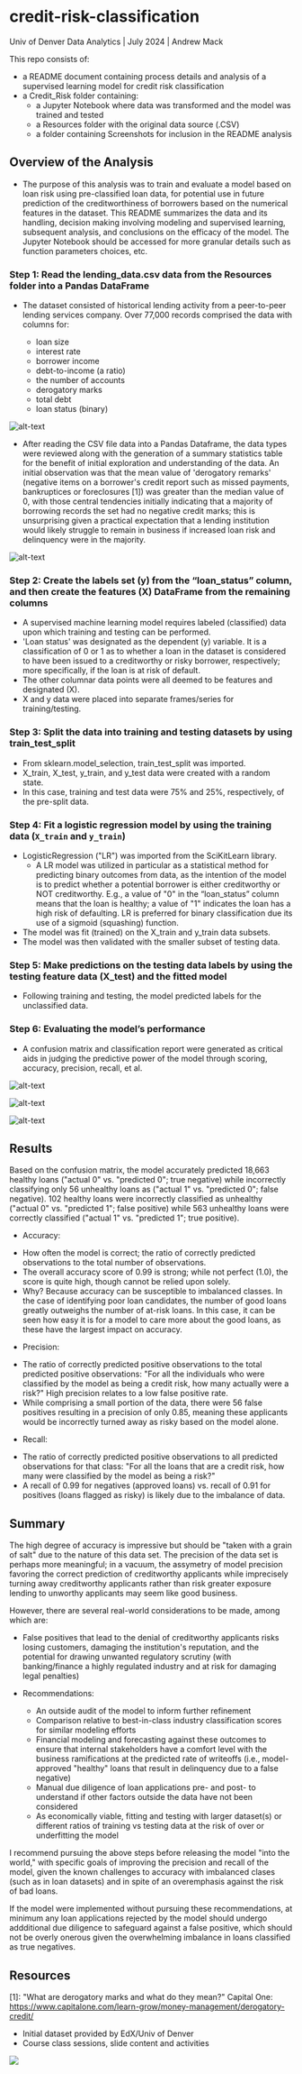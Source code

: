 # credit-risk-classification
Univ of Denver Data Analytics | July 2024 | Andrew Mack

This repo consists of:
- a README document containing process details and analysis of a supervised learning model for credit risk classification
- a Credit_Risk folder containing:
    - a Jupyter Notebook where data was transformed and the model was trained and tested
    - a Resources folder with the original data source (.CSV)
    - a folder containing Screenshots for inclusion in the README analysis

## Overview of the Analysis

* The purpose of this analysis was to train and evaluate a model based on loan risk using pre-classified loan data, for potential use in future prediction of the creditworthiness of borrowers based on the numerical features in the dataset. This README summarizes the data and its handling, decision making involving modeling and supervised learning, subsequent analysis, and conclusions on the efficacy of the model. The Jupyter Notebook should be accessed for more granular details such as function parameters choices, etc.

### Step 1: Read the lending_data.csv data from the Resources folder into a Pandas DataFrame
* The dataset consisted of historical lending activity from a peer-to-peer lending services company. Over 77,000 records comprised the data with columns for:

    - loan size
    - interest rate
    - borrower income
    - debt-to-income (a ratio)
    - the number of accounts
    - derogatory marks
    - total debt
    - loan status (binary)
    
![alt-text](https://github.com/andrewjmack/credit-risk-classification/blob/main/Credit_Risk/Screenshots/data_types.png "Initial Data")

* After reading the CSV file data into a Pandas Dataframe, the data types were reviewed along with the generation of a summary statistics table for the benefit of initial exploration and understanding of the data. An initial observation was that the mean value of 'derogatory remarks' (negative items on a borrower's credit report such as missed payments, bankruptices or foreclosures [1]) was greater than the median value of 0, with those central tendencies initially indicating that a majority of borrowing records the set had no negative credit marks; this is unsurprising given a practical expectation that a lending institution would likely struggle to remain in business if increased loan risk and delinquency were in the majority.

![alt-text](https://github.com/andrewjmack/credit-risk-classification/blob/main/Credit_Risk/Screenshots/summ_stats.png "Summary Statistics")

### Step 2: Create the labels set (y) from the “loan_status” column, and then create the features (X) DataFrame from the remaining columns
* A supervised machine learning model requires labeled (classified) data upon which training and testing can be performed.
* 'Loan status' was designated as the dependent (y) variable. It is a classification of 0 or 1 as to whether a loan in the dataset is considered to have been issued to a creditworthy or risky borrower, respectively; more specifically, if the loan is at risk of default.
* The other columnar data points were all deemed to be features and designated (X).
* X and y data were placed into separate frames/series for training/testing.

### Step 3: Split the data into training and testing datasets by using train_test_split
* From sklearn.model_selection, train_test_split was imported.
* X_train, X_test, y_train, and y_test data were created with a random state.
* In this case, training and test data were 75% and 25%, respectively, of the pre-split data.

###  Step 4: Fit a logistic regression model by using the training data (`X_train` and `y_train`)
* LogisticRegression ("LR") was imported from the SciKitLearn library.
    * A LR model was utilized in particular as a statistical method for predicting binary outcomes from data, as the intention of the model is to predict whether a potential borrower is either creditworthy or NOT creditworthy. E.g., a value of "0" in the “loan_status” column means that the loan is healthy; a value of "1" indicates the loan has a high risk of defaulting. LR is preferred for binary classification due its use of a sigmoid (squashing) function.
* The model was fit (trained) on the X_train and y_train data subsets.
* The model was then validated with the smaller subset of testing data.

### Step 5: Make predictions on the testing data labels by using the testing feature data (X_test) and the fitted model
* Following training and testing, the model predicted labels for the unclassified data.

### Step 6: Evaluating the model’s performance
* A confusion matrix and classification report were generated as critical aids in judging the predictive power of the model through scoring, accuracy, precision, recall, et al.

![alt-text](https://github.com/andrewjmack/credit-risk-classification/blob/main/Credit_Risk/Screenshots/confusion_matrix.png "Confusion Matrix")

![alt-text](https://github.com/andrewjmack/credit-risk-classification/blob/main/Credit_Risk/Screenshots/classification_report.png "Classification Report")

![alt-text](https://github.com/andrewjmack/credit-risk-classification/blob/main/Credit_Risk/Screenshots/pos_neg.png)

## Results

Based on the confusion matrix, the model accurately predicted 18,663 healthy loans ("actual 0" vs. "predicted 0"; true negative) while incorrectly classifying only 56 unhealthy loans as ("actual 1" vs. "predicted 0"; false negative). 102 healthy loans were incorrectly classified as unhealthy ("actual 0" vs. "predicted 1"; false positive) while 563 unhealthy loans were correctly classified ("actual 1" vs. "predicted 1"; true positive).

* Accuracy:
- How often the model is correct; the ratio of correctly predicted observations to the total number of observations.
- The overall accuracy score of 0.99 is strong; while not perfect (1.0), the score is quite high, though cannot be relied upon solely.
- Why? Because accuracy can be susceptible to imbalanced classes. In the case of
identifying poor loan candidates, the number of good loans greatly outweighs the
number of at-risk loans. In this case, it can be seen how easy it is for a model to care more about the good loans, as these have the largest impact on accuracy.

* Precision:
-  The ratio of correctly predicted positive observations to the total predicted positive observations: "For all the individuals who were classified by the model as being a credit risk, how many actually were a risk?" High precision relates to a low false positive rate.
- While comprising a small portion of the data, there were 56 false positives resulting in a precision of only 0.85, meaning these applicants would be incorrectly turned away as risky based on the model alone.

* Recall:
- The ratio of correctly predicted positive observations to all predicted observations for that class: "For all the loans that are a credit risk, how many were classified by the model as being a risk?"
- A recall of 0.99 for negatives (approved loans) vs. recall of 0.91 for positives (loans flagged as risky) is likely due to the imbalance of data.

## Summary

The high degree of accuracy is impressive but should be "taken with a grain of salt" due to the nature of this data set. The precision of the data set is perhaps more meaningful; in a vacuum, the assymetry of model precision favoring the correct prediction of creditworthy applicants while imprecisely turning away creditworthy applicants rather than risk greater exposure lending to unworthy applicants may seem like good business.

However, there are several real-world considerations to be made, among which are:

* False positives that lead to the denial of creditworthy applicants risks losing customers, damaging the institution's reputation, and the potential for drawing unwanted regulatory scrutiny (with banking/finance a highly regulated industry and at risk for damaging legal penalties)
 
* Recommendations:

    - An outside audit of the model to inform further refinement
    - Comparison relative to best-in-class industry classification scores for similar modeling efforts
    - Financial modeling and forecasting against these outcomes to ensure that internal stakeholders have a comfort level with the business ramifications at the predicted rate of writeoffs (i.e., model-approved "healthy" loans that result in delinquency due to a false negative)
    - Manual due diligence of loan applications pre- and post- to understand if other factors outside the data have not been considered
    - As economically viable, fitting and testing with larger dataset(s) or different ratios of training vs testing data at the risk of over or underfitting the model

I recommend pursuing the above steps before releasing the model "into the world," with specific goals of improving the precision and recall of the model, given the known challenges to accuracy with imbalanced clases (such as in loan datasets) and in spite of an overemphasis against the risk of bad loans.

If the model were implemented without pursuing these recommendations, at minimum any loan applications rejected by the model should undergo addditional due diligence to safeguard against a false positive, which should not be overly onerous given the overwhelming imbalance in loans classified as true negatives.

## Resources
[1]: "What are derogatory marks and what do they mean?" Capital One: https://www.capitalone.com/learn-grow/money-management/derogatory-credit/
- Initial dataset provided by EdX/Univ of Denver
- Course class sessions, slide content and activities
<img src="https://capsule-render.vercel.app/api?type=waving&color=BDBDC8&height=150&section=header" />
